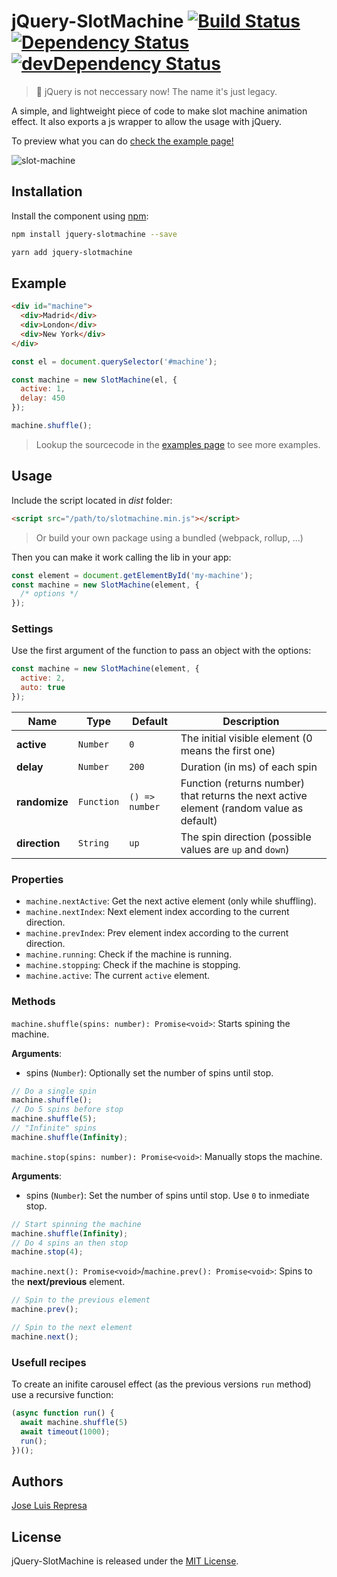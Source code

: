 # jQuery-SlotMachine [![Build Status](https://travis-ci.org/josex2r/jQuery-SlotMachine.svg?branch=master)](https://travis-ci.org/josex2r/jQuery-SlotMachine) [![Dependency Status](https://david-dm.org/josex2r/jQuery-SlotMachine.svg)](https://david-dm.org/josex2r/jQuery-SlotMachine) [![devDependency Status](https://david-dm.org/josex2r/jQuery-SlotMachine/dev-status.svg)](https://david-dm.org/josex2r/jQuery-SlotMachine#info=devDependencies)

> :mega: jQuery is not neccessary now! The name it's just legacy.

A simple, and lightweight piece of code to make slot machine animation effect.
It also exports a js wrapper to allow the usage with jQuery.

To preview what you can do [check the example page!](http://josex2r.github.io/jQuery-SlotMachine/)

![slot-machine](./img/slot-machine.gif)

## Installation

Install the component using [npm](https://www.npmjs.com/package/jquery-slotmachine):

```bash
npm install jquery-slotmachine --save

yarn add jquery-slotmachine
```

## Example

```html
<div id="machine">
  <div>Madrid</div>
  <div>London</div>
  <div>New York</div>
</div>
```

```javascript
const el = document.querySelector('#machine');

const machine = new SlotMachine(el, {
  active: 1,
  delay: 450
});

machine.shuffle();
```

> Lookup the sourcecode in the [examples page](http://josex2r.github.io/jQuery-SlotMachine/) to see more examples.

## Usage

Include the script located in *dist* folder:

```html
<script src="/path/to/slotmachine.min.js"></script>
```

> Or build your own package using a bundled (webpack, rollup, ...)

Then you can make it work calling the lib in your app:

```javascript
const element = document.getElementById('my-machine');
const machine = new SlotMachine(element, {
  /* options */
});
```

### Settings

Use the first argument of the function to pass an object with the options:

```javascript
const machine = new SlotMachine(element, {
  active: 2,
  auto: true
});
```

| Name           | Type       | Default        | Description                                                                              |
|----------------|------------|----------------|------------------------------------------------------------------------------------------|
| **active**     | `Number`   | `0`            | The initial visible element (0 means the first one)                                      |
| **delay**      | `Number`   | `200`          | Duration (in ms) of each spin                                                            |
| **randomize**  | `Function` | `() => number` | Function (returns number) that returns the next active element (random value as default) |
| **direction**  | `String`   | `up`           | The spin direction (possible values are `up` and `down`)                                 |

### Properties

- `machine.nextActive`: Get the next active element (only while shuffling).
- `machine.nextIndex`: Next element index according to the current direction.
- `machine.prevIndex`: Prev element index according to the current direction.
- `machine.running`: Check if the machine is running.
- `machine.stopping`: Check if the machine is stopping.
- `machine.active`: The current `active` element.

### Methods

`machine.shuffle(spins: number): Promise<void>`: Starts spining the machine.

**Arguments**:
  - spins (`Number`): Optionally set the number of spins until stop.

```javascript
// Do a single spin
machine.shuffle();
// Do 5 spins before stop
machine.shuffle(5);
// "Infinite" spins
machine.shuffle(Infinity);
```

`machine.stop(spins: number): Promise<void>`: Manually stops the machine.

**Arguments**:
  - spins (`Number`): Set the number of spins until stop. Use `0` to inmediate stop.

```javascript
// Start spinning the machine
machine.shuffle(Infinity);
// Do 4 spins an then stop
machine.stop(4);
```

`machine.next(): Promise<void>`/`machine.prev(): Promise<void>`: Spins to the **next/previous** element.

```javascript
// Spin to the previous element
machine.prev();

// Spin to the next element
machine.next();
```

### Usefull recipes

To create an inifite carousel effect (as the previous versions `run` method) use a recursive function:

```javascript
(async function run() {
  await machine.shuffle(5)
  await timeout(1000);
  run();
})();
```

## Authors

[Jose Luis Represa](https://github.com/josex2r)

## License

jQuery-SlotMachine is released under the [MIT License](http://opensource.org/licenses/MIT).
